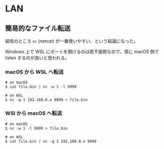 # LAN

## 簡易的なファイル転送

結局のところ `nc` (netcat) が一番使いやすい、という結論になった。

Windows 上で WSL にポートを開けるのは若干面倒なので、常に macOS 側で listen するのが良いと思われる。

### macOS から WSL へ転送

```
# on macOS
$ cat file.bin | nc -w 1 -l 9999
```

```
# on WSL
$ nc -q 1 192.168.0.x 9999 > file.bin
```

### WSl から macOS へ転送

```
# on macOS
$ nc -w 1 -l 9999 > file.bin
```

```
# on WSL
$ cat file.bin | nc -q 1 192.168.0.x 9999
```
